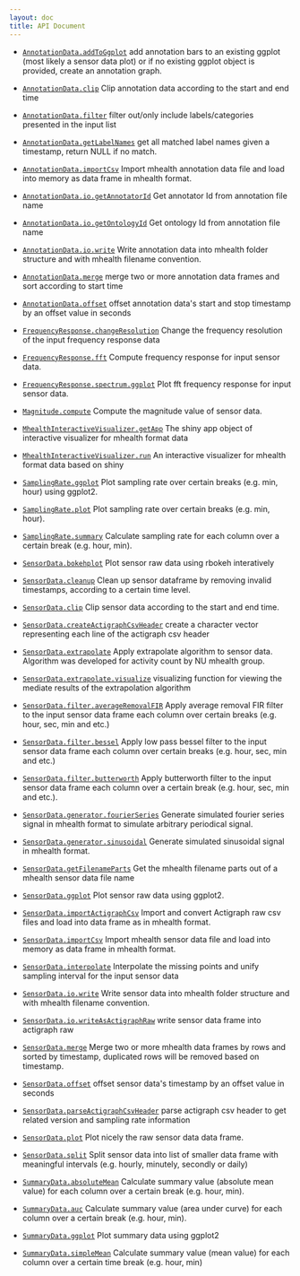 ```yaml
---
layout: doc
title: API Document
---
```


 * [`AnnotationData.addToGgplot`](AnnotationData.addToGgplot.html) add annotation bars to an existing ggplot (most likely a sensor data plot) or if no existing ggplot object is provided, create an annotation graph.

 * [`AnnotationData.clip`](AnnotationData.clip.html) Clip annotation data according to the start and end time

 * [`AnnotationData.filter`](AnnotationData.filter.html) filter out/only include labels/categories presented in the input list

 * [`AnnotationData.getLabelNames`](AnnotationData.getLabelNames.html) get all matched label names given a timestamp, return NULL if no match.

 * [`AnnotationData.importCsv`](AnnotationData.importCsv.html) Import mhealth annotation data file and load into memory as data frame in mhealth format.

 * [`AnnotationData.io.getAnnotatorId`](AnnotationData.io.getAnnotatorId.html) Get annotator Id from annotation file name

 * [`AnnotationData.io.getOntologyId`](AnnotationData.io.getOntologyId.html) Get ontology Id from annotation file name

 * [`AnnotationData.io.write`](AnnotationData.io.write.html) Write annotation data into mhealth folder structure and with mhealth filename convention.

 * [`AnnotationData.merge`](AnnotationData.merge.html) merge two or more annotation data frames and sort according to start time

 * [`AnnotationData.offset`](AnnotationData.offset.html) offset annotation data's start and stop timestamp by an offset value in seconds

 * [`FrequencyResponse.changeResolution`](FrequencyResponse.changeResolution.html) Change the frequency resolution of the input frequency response data

 * [`FrequencyResponse.fft`](FrequencyResponse.fft.html) Compute frequency response for input sensor data.

 * [`FrequencyResponse.spectrum.ggplot`](FrequencyResponse.spectrum.ggplot.html) Plot fft frequency response for input sensor data.

 * [`Magnitude.compute`](Magnitude.compute.html) Compute the magnitude value of sensor data.

 * [`MhealthInteractiveVisualizer.getApp`](MhealthInteractiveVisualizer.getApp.html) The shiny app object of interactive visualizer for mhealth format data

 * [`MhealthInteractiveVisualizer.run`](MhealthInteractiveVisualizer.run.html) An interactive visualizer for mhealth format data based on shiny

 * [`SamplingRate.ggplot`](SamplingRate.ggplot.html) Plot sampling rate over certain breaks (e.g. min, hour) using ggplot2.

 * [`SamplingRate.plot`](SamplingRate.plot.html) Plot sampling rate over certain breaks (e.g. min, hour).

 * [`SamplingRate.summary`](SamplingRate.summary.html) Calculate sampling rate for each column over a certain break (e.g. hour, min).

 * [`SensorData.bokehplot`](SensorData.bokehplot.html) Plot sensor raw data using rbokeh interatively

 * [`SensorData.cleanup`](SensorData.cleanup.html) Clean up sensor dataframe by removing invalid timestamps, according to a certain time level.

 * [`SensorData.clip`](SensorData.clip.html) Clip sensor data according to the start and end time.

 * [`SensorData.createActigraphCsvHeader`](SensorData.createActigraphCsvHeader.html) create a character vector representing each line of the actigraph csv header

 * [`SensorData.extrapolate`](SensorData.extrapolate.html) Apply extrapolate algorithm to sensor data. Algorithm was developed for activity count by NU mhealth group.

 * [`SensorData.extrapolate.visualize`](SensorData.extrapolate.visualize.html) visualizing function for viewing the mediate results of the extrapolation algorithm

 * [`SensorData.filter.averageRemovalFIR`](SensorData.filter.averageRemovalFIR.html) Apply average removal FIR filter to the input sensor data frame each column over certain breaks (e.g. hour, sec, min and etc.)

 * [`SensorData.filter.bessel`](SensorData.filter.bessel.html) Apply low pass bessel filter to the input sensor data frame each column over certain breaks (e.g. hour, sec, min and etc.)

 * [`SensorData.filter.butterworth`](SensorData.filter.butterworth.html) Apply butterworth filter to the input sensor data frame each column over a certain break (e.g. hour, sec, min and etc.).

 * [`SensorData.generator.fourierSeries`](SensorData.generator.fourierSeries.html) Generate simulated fourier series signal in mhealth format to simulate arbitrary periodical signal.

 * [`SensorData.generator.sinusoidal`](SensorData.generator.sinusoidal.html) Generate simulated sinusoidal signal in mhealth format.

 * [`SensorData.getFilenameParts`](SensorData.getFilenameParts.html) Get the mhealth filename parts out of a mhealth sensor data file name

 * [`SensorData.ggplot`](SensorData.ggplot.html) Plot sensor raw data using ggplot2.

 * [`SensorData.importActigraphCsv`](SensorData.importActigraphCsv.html) Import and convert Actigraph raw csv files and load into data frame as in mhealth format.

 * [`SensorData.importCsv`](SensorData.importCsv.html) Import mhealth sensor data file and load into memory as data frame in mhealth format.

 * [`SensorData.interpolate`](SensorData.interpolate.html) Interpolate the missing points and unify sampling interval for the input sensor data

 * [`SensorData.io.write`](SensorData.io.write.html) Write sensor data into mhealth folder structure and with mhealth filename convention.

 * [`SensorData.io.writeAsActigraphRaw`](SensorData.io.writeAsActigraphRaw.html) write sensor data frame into actigraph raw

 * [`SensorData.merge`](SensorData.merge.html) Merge two or more mhealth data frames by rows and sorted by timestamp, duplicated rows will be removed based on timestamp.

 * [`SensorData.offset`](SensorData.offset.html) offset sensor data's timestamp by an offset value in seconds

 * [`SensorData.parseActigraphCsvHeader`](SensorData.parseActigraphCsvHeader.html) parse actigraph csv header to get related version and sampling rate information

 * [`SensorData.plot`](SensorData.plot.html) Plot nicely the raw sensor data data frame.

 * [`SensorData.split`](SensorData.split.html) Split sensor data into list of smaller data frame with meaningful intervals (e.g. hourly, minutely, secondly or daily)

 * [`SummaryData.absoluteMean`](SummaryData.absoluteMean.html) Calculate summary value (absolute mean value) for each column over a certain break (e.g. hour, min).

 * [`SummaryData.auc`](SummaryData.auc.html) Calculate summary value (area under curve) for each column over a certain break (e.g. hour, min).

 * [`SummaryData.ggplot`](SummaryData.ggplot.html) Plot summary data using ggplot2

 * [`SummaryData.simpleMean`](SummaryData.simpleMean.html) Calculate summary value (mean value) for each column over a certain time break (e.g. hour, min)

